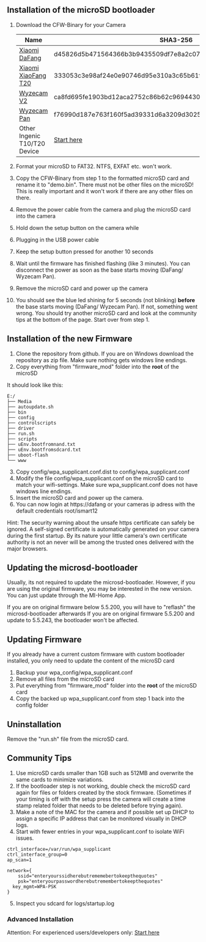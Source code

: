 ## Installation of the microSD bootloader

1. Download the CFW-Binary for your Camera

    Name | SHA3-256 
    --- | --- 
    [Xiaomi DaFang](https://github.com/EliasKotlyar/Xiaomi-Dafang-Hacks/raw/master/hacks/cfw/dafang/cfw-1.3.bin) | d45826d5b471564366b3b9435509df7e8a2c0720656ea2b4bcac6dd0b42cc3eb
    [Xiaomi XiaoFang T20](https://github.com/EliasKotlyar/Xiaomi-Dafang-Hacks/raw/master/hacks/cfw/xiaofang/cfw-1.0.bin) | 333053c3e98af24e0e90746d95e310a3c65b61f697288f974b702a5bcbba48a9
    [Wyzecam V2](https://github.com/EliasKotlyar/Xiaomi-Dafang-Hacks/raw/master/hacks/cfw/wyzecam_v2/cfw-1.1.bin) | ca8fd695fe1903bd12aca2752c86b62c9694430c9c41b2804b006c22e84f409d
    [Wyzecam Pan](https://github.com/EliasKotlyar/Xiaomi-Dafang-Hacks/raw/master/hacks/cfw/wyzecam_pan/cfw-1.0.bin) | f76990d187e763f160f5ad39331d6a3209d3025fe3719cb43c92dbad92cebba2
    Other Ingenic T10/T20 Device | [Start here](/hacks/newdevices.md)

2. Format your microSD to FAT32. NTFS, EXFAT etc. won't work.
3. Copy the CFW-Binary from step 1 to the formatted microSD card and rename it to "demo.bin". There must not be other files on the microSD! This is really important and it won't work if there are any other files on there.
4. Remove the power cable from the camera and plug the microSD card into the camera
5. Hold down the setup button on the camera while
6. Plugging in the USB power cable
7. Keep the setup button pressed for another 10 seconds
8. Wait until the firmware has finished flashing (like 3 minutes). You can disconnect the power as soon as the base starts moving (DaFang/ Wyzecam Pan).
9. Remove the microSD card and power up the camera
10. You should see the blue led shining for 5 seconds (not blinking) **before** the base starts moving (DaFang/ Wyzecam Pan). If not, something went wrong. You should try another microSD card and look at the community tips at the bottom of the page. Start over from step 1.

## Installation of the new Firmware

1. Clone the repository from github. If you are on Windows download the repository as zip file. Make sure nothing gets windows line endings.
2. Copy everything from "firmware_mod" folder into the **root** of the microSD

It should look like this:
```
E:/
├── Media
├── autoupdate.sh
├── bin
├── config
├── controlscripts
├── driver
├── run.sh
├── scripts
├── uEnv.bootfromnand.txt
├── uEnv.bootfromsdcard.txt
├── uboot-flash
└── www

```

3. Copy config/wpa_supplicant.conf.dist to config/wpa_supplicant.conf
4. Modify the file config/wpa_supplicant.conf on the microSD card to match your wifi-settings. Make sure wpa_supplicant.conf does not have windows line endings.
5. Insert the microSD card and power up the camera.
6. You can now login at https://dafang or your cameras ip adress with the default credentials root/ismart12

Hint: The security warning about the unsafe https certificate can safely be ignored. A self-signed certificate is automatically generated on your camera during the first startup. By its nature your little camera's own certificate authority is not an never will be among the trusted ones delivered with the major browsers. 

## Updating the microsd-bootloader

Usually, its not required to update the microsd-bootloader. However, if you are using the original firmware, you may be interested in the new version.
You can just update through the MI-Home App.

If you are on original firmware below 5.5.200, you will have to "reflash" the microsd-bootloader afterwards
If you are on original firmware 5.5.200 and update to 5.5.243, the bootloader won't be affected.


## Updating Firmware

If you already have a current custom firmware with custom bootloader installed, you only need to update the content of the microSD card

1. Backup your wpa_config/wpa_supplicant.conf
2. Remove all files from the microSD card
3. Put everything from "firmware_mod" folder into the **root** of the microSD card
4. Copy the backed up wpa_supplicant.conf from step 1 back into the config folder


## Uninstallation

Remove the "run.sh" file from the microSD card.

## Community Tips

1. Use microSD cards smaller than 1GB such as 512MB and overwrite the same cards to minimize variations.
2. If the bootloader step is not working, double check the microSD card again for files or folders created by the stock firmware. (Sometimes if your timing is off with the setup press the camera will create a time stamp related folder that needs to be deleted before trying again).
3. Make a note of the MAC for the camera and if possible set up DHCP to assign a specific IP address that can be monitored visually in DHCP logs.
4. Start with fewer entries in your wpa_supplicant.conf to isolate WiFi issues.
```
ctrl_interface=/var/run/wpa_supplicant
ctrl_interface_group=0
ap_scan=1

network={
	ssid="enteryourssidherebutrememebertokeepthequotes"
	psk="enteryourpasswordherebutremembertokeepthequotes"
  key_mgmt=WPA-PSK
}
```
5. Inspect you sdcard for logs/startup.log 


### Advanced Installation

Attention: For experienced users/developers only:
[Start here](/hacks/install_sdcard.md)



